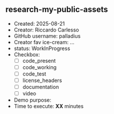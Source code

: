 ## research-my-public-assets

* Created: 2025-08-21
* Creator: Riccardo Carlesso
* GitHub username: palladius
* Creator fav ice-cream: ...
* status: WorkInProgress
* Checkbox:
    * [ ] code_present
    * [ ] code_working
    * [ ] code_test
    * [ ] license_headers
    * [ ] documentation
    * [ ] video
* Demo purpose: 
* Time to execute: **XX** minutes
